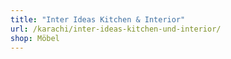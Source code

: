 ```yaml
---
title: "Inter Ideas Kitchen & Interior"
url: /karachi/inter-ideas-kitchen-und-interior/
shop: Möbel
---
```

